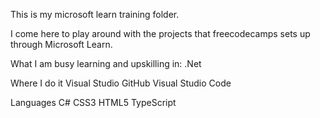 This is my microsoft learn training folder.

I come here to play around with the projects that freecodecamps sets up through Microsoft Learn.

What I am busy learning and upskilling in:
.Net

Where I do it
Visual Studio GitHub Visual Studio Code 

Languages
C# CSS3 HTML5 TypeScript

